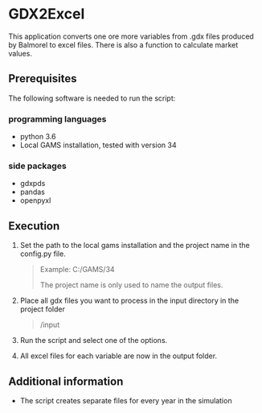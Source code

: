 # GDX2Excel

This application converts one ore more variables from .gdx files produced by Balmorel to excel files.
There is also a function to calculate market values.

## Prerequisites

The following software is needed to run the script:

### programming languages
- python 3.6
- Local GAMS installation, tested with version 34

### side packages
- gdxpds
- pandas
- openpyxl

## Execution

1. Set the path to the local gams installation and the project name in the config.py file.
	> Example: C:/GAMS/34
	>
	> The project name is only used to name the output files.
	
2. Place all gdx files you want to process in the input directory in the project folder
	> /input
	
3. Run the script and select one of the options.

4. All excel files for each variable are now in the output folder.

## Additional information
- The script creates separate files for every year in the simulation
